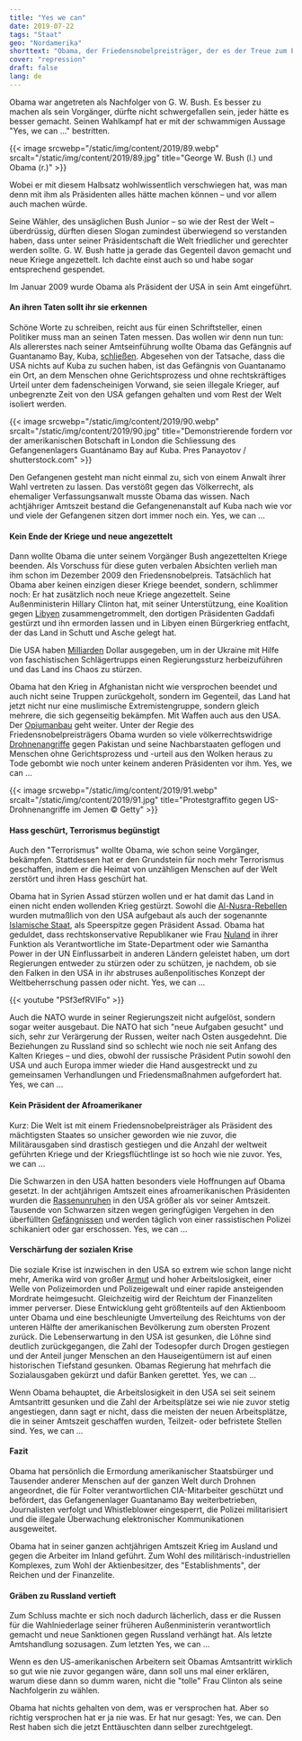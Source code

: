 ```yaml
---
title: "Yes we can"
date: 2019-07-22
tags: "Staat"
geo: "Nordamerika"
shorttext: "Obama, der Friedensnobelpreisträger, der es der Treue zum Preis gleich tat und die Welt weiter ins Chaos westlichen Faschismus stürzte."
cover: "repression"
draft: false
lang: de
---
```


Obama war angetreten als Nachfolger von G. W. Bush. Es besser zu machen als sein Vorgänger, dürfte nicht schwergefallen sein, jeder hätte es besser gemacht. Seinen Wahlkampf hat er mit der schwammigen Aussage "Yes, we can …" bestritten.

{{< image srcwebp="/static/img/content/2019/89.webp" srcalt="/static/img/content/2019/89.jpg" title="George W. Bush (l.) und Obama (r.)" >}}

Wobei er mit diesem Halbsatz wohlwissentlich verschwiegen hat, was man denn mit ihm als Präsidenten alles hätte machen können – und vor allem auch machen würde.

Seine Wähler, des unsäglichen Bush Junior – so wie der Rest der Welt – überdrüssig, dürften diesen Slogan zumindest überwiegend so verstanden haben, dass unter seiner Präsidentschaft die Welt friedlicher und gerechter werden sollte. G. W. Bush hatte ja gerade das Gegenteil davon gemacht und neue Kriege angezettelt. Ich dachte einst auch so und habe sogar entsprechend gespendet. 

Im Januar 2009 wurde Obama als Präsident der USA in sein Amt eingeführt.

#### An ihren Taten sollt ihr sie erkennen

Schöne Worte zu schreiben, reicht aus für einen Schriftsteller, einen Politiker muss man an seinen Taten messen. Das wollen wir denn nun tun:
Als allererstes nach seiner Amtseinführung wollte Obama das Gefängnis auf Guantanamo Bay, Kuba, [schließen](https://www.deutschlandfunk.de/kein-ende-in-sicht-guantanamo-gefangenenlager-auf-jahre.724.de.html?dram:article_id=436074 "Guantanamo – Gefangenenlager auf Jahre"). Abgesehen von der Tatsache, dass die USA nichts auf Kuba zu suchen haben, ist das Gefängnis von Guantanamo ein Ort, an dem Menschen ohne Gerichtsprozess und ohne rechtskräftiges Urteil unter dem fadenscheinigen Vorwand, sie seien illegale Krieger, auf unbegrenzte Zeit von den USA gefangen gehalten und vom Rest der Welt isoliert werden.

{{< image srcwebp="/static/img/content/2019/90.webp" srcalt="/static/img/content/2019/90.jpg" title="Demonstrierende fordern vor der amerikanischen Botschaft in London die Schliessung des Gefangenenlagers Guantánamo Bay auf Kuba. Pres Panayotov / shutterstock.com" >}}

Den Gefangenen gesteht man nicht einmal zu, sich von einem Anwalt ihrer Wahl vertreten zu lassen. Das verstößt gegen das Völkerrecht, als ehemaliger Verfassungsanwalt musste Obama das wissen. Nach achtjähriger Amtszeit bestand die Gefangenenanstalt auf Kuba nach wie vor und viele der Gefangenen sitzen dort immer noch ein. Yes, we can …

#### Kein Ende der Kriege und neue angezettelt

Dann wollte Obama die unter seinem Vorgänger Bush angezettelten Kriege beenden. Als Vorschuss für diese guten verbalen Absichten verlieh man ihm schon im Dezember 2009 den Friedensnobelpreis. Tatsächlich hat Obama aber keinen einzigen dieser Kriege beendet, sondern, schlimmer noch: Er hat zusätzlich noch neue Kriege angezettelt. Seine Außenministerin Hillary Clinton hat, mit seiner Unterstützung, eine Koalition gegen [Libyen](https://www.rubikon.news/artikel/der-scheinheilige "Der Friedensnobelpreisträger Obama ist ein Kriegstreiber.") zusammengetrommelt, den dortigen Präsidenten Gaddafi gestürzt und ihn ermorden lassen und in Libyen einen Bürgerkrieg entfacht, der das Land in Schutt und Asche gelegt hat.

Die USA haben [Milliarden](https://www.freitag.de/autoren/hans-springstein/5-milliarden-dollar-fuer-den-staatsstreich "5 Milliarden Dollar für den Staatsstreich") Dollar ausgegeben, um in der Ukraine mit Hilfe von faschistischen Schlägertrupps einen Regierungssturz herbeizuführen und das Land ins Chaos zu stürzen.

Obama hat den Krieg in Afghanistan nicht wie versprochen beendet und auch nicht seine Truppen zurückgeholt, sondern im Gegenteil, das Land hat jetzt nicht nur eine muslimische Extremistengruppe, sondern gleich mehrere, die sich gegenseitig bekämpfen. Mit Waffen auch aus den USA. Der [Opiumanbau](https://de.qantara.de/inhalt/drogenhandel-in-afghanistan-ein-trauriger-rekord "Drogenhandel in Afghanistan - Ein trauriger Rekord") geht weiter. Unter der Regie des Friedensnobelpreisträgers Obama wurden so viele völkerrechtswidrige [Drohnenangriffe](https://www.spiegel.de/politik/ausland/obamas-killerdrohnen-schattenkrieg-des-friedensfuersten-a-680242.html "Obamas Killerdrohnen - Schattenkrieg des Friedensfürsten") gegen Pakistan und seine Nachbarstaaten geflogen und Menschen ohne Gerichtsprozess und -urteil aus den Wolken heraus zu Tode gebombt wie noch unter keinem anderen Präsidenten vor ihm. Yes, we can …

{{< image srcwebp="/static/img/content/2019/91.webp" srcalt="/static/img/content/2019/91.jpg" title="Protestgraffito gegen US-Drohnenangriffe im Jemen © Getty" >}}

#### Hass geschürt, Terrorismus begünstigt

Auch den "Terrorismus" wollte Obama, wie schon seine Vorgänger, bekämpfen. Stattdessen hat er den Grundstein für noch mehr Terrorismus geschaffen, indem er die Heimat von unzähligen Menschen auf der Welt zerstört und ihren Hass geschürt hat.

Obama hat in Syrien Assad stürzen wollen und er hat damit das Land in einen nicht enden wollenden Krieg gestürzt. Sowohl die [Al-Nusra-Rebellen](https://orbisnjus.com/2017/09/21/usa-unterstuetzen-weiterhin-die-al-nusra/ "USA UNTERSTÜTZEN WEITERHIN DIE AL-NUSRA") wurden mutmaßlich von den USA aufgebaut als auch der sogenannte [Islamische Staat](https://taz.de/!5035404/ "Die doppelte Schuld der USA"), als Speerspitze gegen Präsident Assad. Obama hat geduldet, dass rechtskonservative Republikaner wie Frau [Nuland](https://www.spiegel.de/politik/ausland/diplomatischer-fauxpas-von-obama-beraterin-nuland-fuck-the-eu-a-952005.html "Fuck the EU") in ihrer Funktion als Verantwortliche im State-Department oder wie Samantha Power in der UN Einflussarbeit in anderen Ländern geleistet haben, um dort Regierungen entweder zu stürzen oder zu schützen, je nachdem, ob sie den Falken in den USA in ihr abstruses außenpolitisches Konzept der Weltbeherrschung passen oder nicht. Yes, we can …

{{< youtube "PSf3efRVIFo" >}}

Auch die NATO wurde in seiner Regierungszeit nicht aufgelöst, sondern sogar weiter ausgebaut. Die NATO hat sich "neue Aufgaben gesucht" und sich, sehr zur Verärgerung der Russen, weiter nach Osten ausgedehnt. Die Beziehungen zu Russland sind so schlecht wie noch nie seit Anfang des Kalten Krieges – und dies, obwohl der russische Präsident Putin sowohl den USA und auch Europa immer wieder die Hand ausgestreckt und zu gemeinsamen Verhandlungen und Friedensmaßnahmen aufgefordert hat. Yes, we can …

#### Kein Präsident der Afroamerikaner

Kurz: Die Welt ist mit einem Friedensnobelpreisträger als Präsident des mächtigsten Staates so unsicher geworden wie nie zuvor, die Militärausgaben sind drastisch gestiegen und die Anzahl der weltweit geführten Kriege und der Kriegsflüchtlinge ist so hoch wie nie zuvor. Yes, we can …

Die Schwarzen in den USA hatten besonders viele Hoffnungen auf Obama gesetzt. In der achtjährigen Amtszeit eines afroamerikanischen Präsidenten wurden die [Rassenunruhen](https://www.zeit.de/2016/34/barack-obama-kampf-gegen-rassismus "No, he couldn’t") in den USA größer als vor seiner Amtszeit. Tausende von Schwarzen sitzen wegen geringfügigen Vergehen in den überfüllten [Gefängnissen](https://www.vice.com/de/article/vdny7b/amerika-hinter-gittern-0001167-v11n10 "Amerika hinter Gittern – Wie die USA zum Gefängnis­spitzenreiter wurden") und werden täglich von einer rassistischen Polizei schikaniert oder gar erschossen. Yes, we can …

#### Verschärfung der sozialen Krise

Die soziale Krise ist inzwischen in den USA so extrem wie schon lange nicht mehr, Amerika wird von großer [Armut](https://www.focus.de/politik/ausland/rede-des-us-praesidenten-obamas-kampf-gegen-armut-und-jobs_id_3575902.html "Obamas Kampf gegen Armut und Jobs") und hoher Arbeitslosigkeit, einer Welle von Polizeimorden und Polizeigewalt und einer rapide ansteigenden Mordrate heimgesucht. Gleichzeitig wird der Reichtum der Finanzeliten immer perverser. Diese Entwicklung geht größtenteils auf den Aktienboom unter Obama und eine beschleunigte Umverteilung des Reichtums von der unteren Hälfte der amerikanischen Bevölkerung zum obersten Prozent zurück. Die Lebenserwartung in den USA ist gesunken, die Löhne sind deutlich zurückgegangen, die Zahl der Todesopfer durch Drogen gestiegen und der Anteil junger Menschen an den Hauseigentümern ist auf einen historischen Tiefstand gesunken. Obamas Regierung hat mehrfach die Sozialausgaben gekürzt und dafür Banken gerettet. Yes, we can …

Wenn Obama behauptet, die Arbeitslosigkeit in den USA sei seit seinem Amtsantritt gesunken und die Zahl der Arbeitsplätze sei wie nie zuvor stetig angestiegen, dann sagt er nicht, dass die meisten der neuen Arbeitsplätze, die in seiner Amtszeit geschaffen wurden, Teilzeit- oder befristete Stellen sind. Yes, we can …

#### Fazit

Obama hat persönlich die Ermordung amerikanischer Staatsbürger und Tausender anderer Menschen auf der ganzen Welt durch Drohnen angeordnet, die für Folter verantwortlichen CIA-Mitarbeiter geschützt und befördert, das Gefangenenlager Guantanamo Bay weiterbetrieben, Journalisten verfolgt und Whistleblower eingesperrt, die Polizei militarisiert und die illegale Überwachung elektronischer Kommunikationen ausgeweitet.

Obama hat in seiner ganzen achtjährigen Amtszeit Krieg im Ausland und gegen die Arbeiter im Inland geführt. Zum Wohl des militärisch-industriellen Komplexes, zum Wohl der Aktienbesitzer, des "Establishments", der Reichen und der Finanzelite.

#### Gräben zu Russland vertieft

Zum Schluss machte er sich noch dadurch lächerlich, dass er die Russen für die Wahlniederlage seiner früheren Außenministerin verantwortlich gemacht und neue Sanktionen gegen Russland verhängt hat. Als letzte Amtshandlung sozusagen. Zum letzten Yes, we can …

Wenn es den US-amerikanischen Arbeitern seit Obamas Amtsantritt wirklich so gut wie nie zuvor gegangen wäre, dann soll uns mal einer erklären, warum diese dann so dumm waren, nicht die "tolle" Frau Clinton als seine Nachfolgerin zu wählen.

Obama hat nichts gehalten von dem, was er versprochen hat. Aber so richtig versprochen hat er ja nie was. Er hat nur gesagt: Yes, we can. Den Rest haben sich die jetzt Enttäuschten dann selber zurechtgelegt.
